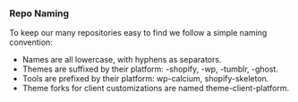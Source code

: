 ### Repo Naming

To keep our many repositories easy to find we follow a simple naming convention:

* Names are all lowercase, with hyphens as separators.
* Themes are suffixed by their platform: -shopify, -wp, -tumblr, -ghost.
* Tools are prefixed by their platform: wp-calcium, shopify-skeleton.
* Theme forks for client customizations are named theme-client-platform.